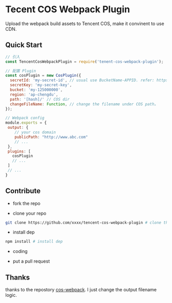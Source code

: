 # Tecent COS Webpack Plugin

Upload the webpack build assets to Tencent COS, make it convinent to use CDN.

## Quick Start

```js
// 引入
const TencentCosWebpackPlugin = require('tenent-cos-webpack-plugin');

// 配置 Plugin
const cosPlugin = new CosPlugin({
  secretId: 'my-secret-id', // usual use BucketName-APPID. refer: https://cloud.tencent.com/document/product/436/36119#.E7.AE.80.E5.8D.95.E4.B8.8A.E4.BC.A0.E5.AF.B9.E8.B1.A1
  secretKey: 'my-secret-key',
  bucket: 'my-125000000',
  region: 'ap-chengdu',
  path: '[hash]/' // COS dir
  changeFileName: Function, // change the filename under COS path。
});

// Webpack config
module.exports = {
 output: {
    // your cos domain
    publicPath: "http://www.abc.com"
    // ...
 },
 plugins: [
   cosPlugin
   // ...
 ]
 // ...
}
```

## Contribute

* fork the repo

* clone your repo

```bash
git clone https://github.com/xxxx/tencent-cos-webpack-plugin # clone the repo
```

* install dep

```bash
npm install # install dep
```

* coding

* put a pull request

## Thanks

thanks to the repostory [cos-webpack](https://github.com/takashiki/cos-webpack). I just change the output filename logic.
